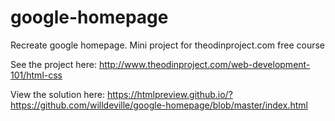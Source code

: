 # google-homepage
Recreate google homepage. Mini project for theodinproject.com free course

See the project here: http://www.theodinproject.com/web-development-101/html-css

View the solution here: https://htmlpreview.github.io/?https://github.com/willdeville/google-homepage/blob/master/index.html
